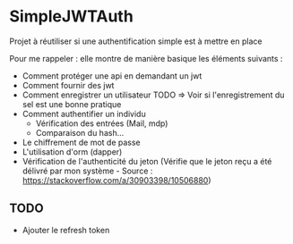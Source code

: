 # SimpleJWTAuth

Projet à réutiliser si une authentification simple est à mettre en place

Pour me rappeler : elle montre de manière basique les éléments suivants :

* Comment protéger une api en demandant un jwt
* Comment fournir des jwt
* Comment enregistrer un utilisateur TODO => Voir si l'enregistrement du sel est une bonne pratique
* Comment authentifier un individu 
    * Vérification des entrées (Mail, mdp)
    * Comparaison du hash...
* Le chiffrement de mot de passe
* L'utilisation d'orm (dapper)
* Vérification de l'authenticité du jeton (Vérifie que le jeton reçu a été délivré par mon système - Source : https://stackoverflow.com/a/30903398/10506880)


## TODO
- Ajouter le refresh token